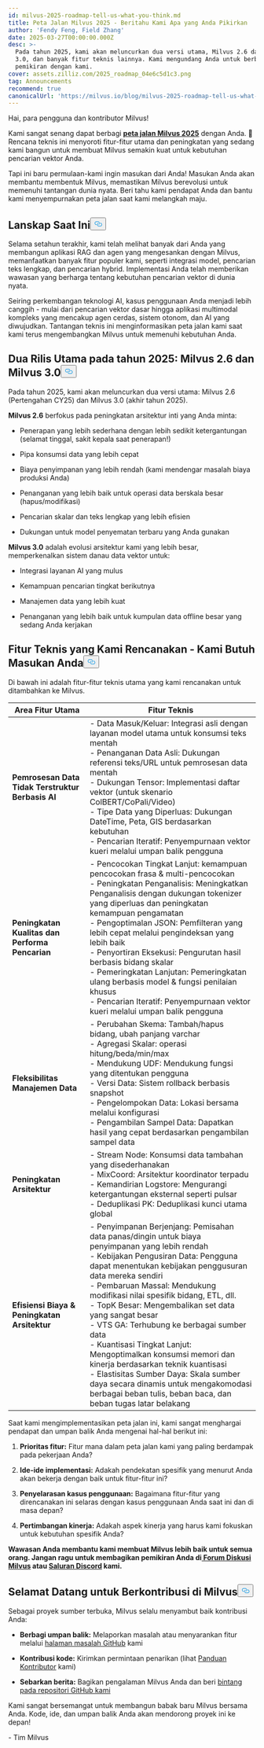 ```yaml
---
id: milvus-2025-roadmap-tell-us-what-you-think.md
title: Peta Jalan Milvus 2025 - Beritahu Kami Apa yang Anda Pikirkan
author: 'Fendy Feng, Field Zhang'
date: 2025-03-27T00:00:00.000Z
desc: >-
  Pada tahun 2025, kami akan meluncurkan dua versi utama, Milvus 2.6 dan Milvus
  3.0, dan banyak fitur teknis lainnya. Kami mengundang Anda untuk berbagi
  pemikiran dengan kami.
cover: assets.zilliz.com/2025_roadmap_04e6c5d1c3.png
tag: Announcements
recommend: true
canonicalUrl: 'https://milvus.io/blog/milvus-2025-roadmap-tell-us-what-you-think.md'
---
```

<p>Hai, para pengguna dan kontributor Milvus!</p>
<p>Kami sangat senang dapat berbagi <a href="https://milvus.io/docs/roadmap.md"><strong>peta jalan Milvus 2025</strong></a> dengan Anda. 🚀 Rencana teknis ini menyoroti fitur-fitur utama dan peningkatan yang sedang kami bangun untuk membuat Milvus semakin kuat untuk kebutuhan pencarian vektor Anda.</p>
<p>Tapi ini baru permulaan-kami ingin masukan dari Anda! Masukan Anda akan membantu membentuk Milvus, memastikan Milvus berevolusi untuk memenuhi tantangan dunia nyata. Beri tahu kami pendapat Anda dan bantu kami menyempurnakan peta jalan saat kami melangkah maju.</p>
<h2 id="The-Current-Landscape" class="common-anchor-header">Lanskap Saat Ini<button data-href="#The-Current-Landscape" class="anchor-icon" translate="no">
      <svg translate="no"
        aria-hidden="true"
        focusable="false"
        height="20"
        version="1.1"
        viewBox="0 0 16 16"
        width="16"
      >
        <path
          fill="#0092E4"
          fill-rule="evenodd"
          d="M4 9h1v1H4c-1.5 0-3-1.69-3-3.5S2.55 3 4 3h4c1.45 0 3 1.69 3 3.5 0 1.41-.91 2.72-2 3.25V8.59c.58-.45 1-1.27 1-2.09C10 5.22 8.98 4 8 4H4c-.98 0-2 1.22-2 2.5S3 9 4 9zm9-3h-1v1h1c1 0 2 1.22 2 2.5S13.98 12 13 12H9c-.98 0-2-1.22-2-2.5 0-.83.42-1.64 1-2.09V6.25c-1.09.53-2 1.84-2 3.25C6 11.31 7.55 13 9 13h4c1.45 0 3-1.69 3-3.5S14.5 6 13 6z"
        ></path>
      </svg>
    </button></h2><p>Selama setahun terakhir, kami telah melihat banyak dari Anda yang membangun aplikasi RAG dan agen yang mengesankan dengan Milvus, memanfaatkan banyak fitur populer kami, seperti integrasi model, pencarian teks lengkap, dan pencarian hybrid. Implementasi Anda telah memberikan wawasan yang berharga tentang kebutuhan pencarian vektor di dunia nyata.</p>
<p>Seiring perkembangan teknologi AI, kasus penggunaan Anda menjadi lebih canggih - mulai dari pencarian vektor dasar hingga aplikasi multimodal kompleks yang mencakup agen cerdas, sistem otonom, dan AI yang diwujudkan. Tantangan teknis ini menginformasikan peta jalan kami saat kami terus mengembangkan Milvus untuk memenuhi kebutuhan Anda.</p>
<h2 id="Two-Major-Releases-in-2025-Milvus-26-and-Milvus-30" class="common-anchor-header">Dua Rilis Utama pada tahun 2025: Milvus 2.6 dan Milvus 3.0<button data-href="#Two-Major-Releases-in-2025-Milvus-26-and-Milvus-30" class="anchor-icon" translate="no">
      <svg translate="no"
        aria-hidden="true"
        focusable="false"
        height="20"
        version="1.1"
        viewBox="0 0 16 16"
        width="16"
      >
        <path
          fill="#0092E4"
          fill-rule="evenodd"
          d="M4 9h1v1H4c-1.5 0-3-1.69-3-3.5S2.55 3 4 3h4c1.45 0 3 1.69 3 3.5 0 1.41-.91 2.72-2 3.25V8.59c.58-.45 1-1.27 1-2.09C10 5.22 8.98 4 8 4H4c-.98 0-2 1.22-2 2.5S3 9 4 9zm9-3h-1v1h1c1 0 2 1.22 2 2.5S13.98 12 13 12H9c-.98 0-2-1.22-2-2.5 0-.83.42-1.64 1-2.09V6.25c-1.09.53-2 1.84-2 3.25C6 11.31 7.55 13 9 13h4c1.45 0 3-1.69 3-3.5S14.5 6 13 6z"
        ></path>
      </svg>
    </button></h2><p>Pada tahun 2025, kami akan meluncurkan dua versi utama: Milvus 2.6 (Pertengahan CY25) dan Milvus 3.0 (akhir tahun 2025).</p>
<p><strong>Milvus 2.6</strong> berfokus pada peningkatan arsitektur inti yang Anda minta:</p>
<ul>
<li><p>Penerapan yang lebih sederhana dengan lebih sedikit ketergantungan (selamat tinggal, sakit kepala saat penerapan!)</p></li>
<li><p>Pipa konsumsi data yang lebih cepat</p></li>
<li><p>Biaya penyimpanan yang lebih rendah (kami mendengar masalah biaya produksi Anda)</p></li>
<li><p>Penanganan yang lebih baik untuk operasi data berskala besar (hapus/modifikasi)</p></li>
<li><p>Pencarian skalar dan teks lengkap yang lebih efisien</p></li>
<li><p>Dukungan untuk model penyematan terbaru yang Anda gunakan</p></li>
</ul>
<p><strong>Milvus 3.0</strong> adalah evolusi arsitektur kami yang lebih besar, memperkenalkan sistem danau data vektor untuk:</p>
<ul>
<li><p>Integrasi layanan AI yang mulus</p></li>
<li><p>Kemampuan pencarian tingkat berikutnya</p></li>
<li><p>Manajemen data yang lebih kuat</p></li>
<li><p>Penanganan yang lebih baik untuk kumpulan data offline besar yang sedang Anda kerjakan</p></li>
</ul>
<h2 id="Technical-Features-Were-Planning---We-Need-Your-Feedback" class="common-anchor-header">Fitur Teknis yang Kami Rencanakan - Kami Butuh Masukan Anda<button data-href="#Technical-Features-Were-Planning---We-Need-Your-Feedback" class="anchor-icon" translate="no">
      <svg translate="no"
        aria-hidden="true"
        focusable="false"
        height="20"
        version="1.1"
        viewBox="0 0 16 16"
        width="16"
      >
        <path
          fill="#0092E4"
          fill-rule="evenodd"
          d="M4 9h1v1H4c-1.5 0-3-1.69-3-3.5S2.55 3 4 3h4c1.45 0 3 1.69 3 3.5 0 1.41-.91 2.72-2 3.25V8.59c.58-.45 1-1.27 1-2.09C10 5.22 8.98 4 8 4H4c-.98 0-2 1.22-2 2.5S3 9 4 9zm9-3h-1v1h1c1 0 2 1.22 2 2.5S13.98 12 13 12H9c-.98 0-2-1.22-2-2.5 0-.83.42-1.64 1-2.09V6.25c-1.09.53-2 1.84-2 3.25C6 11.31 7.55 13 9 13h4c1.45 0 3-1.69 3-3.5S14.5 6 13 6z"
        ></path>
      </svg>
    </button></h2><p>Di bawah ini adalah fitur-fitur teknis utama yang kami rencanakan untuk ditambahkan ke Milvus.</p>
<table>
<thead>
<tr><th><strong>Area Fitur Utama</strong></th><th><strong>Fitur Teknis</strong></th></tr>
</thead>
<tbody>
<tr><td><strong>Pemrosesan Data Tidak Terstruktur Berbasis AI</strong></td><td>- Data Masuk/Keluar: Integrasi asli dengan layanan model utama untuk konsumsi teks mentah<br>- Penanganan Data Asli: Dukungan referensi teks/URL untuk pemrosesan data mentah<br>- Dukungan Tensor: Implementasi daftar vektor (untuk skenario ColBERT/CoPali/Video)<br>- Tipe Data yang Diperluas: Dukungan DateTime, Peta, GIS berdasarkan kebutuhan<br>- Pencarian Iteratif: Penyempurnaan vektor kueri melalui umpan balik pengguna</td></tr>
<tr><td><strong>Peningkatan Kualitas dan Performa Pencarian</strong></td><td>- Pencocokan Tingkat Lanjut: kemampuan pencocokan frasa &amp; multi-pencocokan<br>- Peningkatan Penganalisis: Meningkatkan Penganalisis dengan dukungan tokenizer yang diperluas dan peningkatan kemampuan pengamatan<br>- Pengoptimalan JSON: Pemfilteran yang lebih cepat melalui pengindeksan yang lebih baik<br>- Penyortiran Eksekusi: Pengurutan hasil berbasis bidang skalar<br>- Pemeringkatan Lanjutan: Pemeringkatan ulang berbasis model &amp; fungsi penilaian khusus<br>- Pencarian Iteratif: Penyempurnaan vektor kueri melalui umpan balik pengguna</td></tr>
<tr><td><strong>Fleksibilitas Manajemen Data</strong></td><td>- Perubahan Skema: Tambah/hapus bidang, ubah panjang varchar<br>- Agregasi Skalar: operasi hitung/beda/min/max<br>- Mendukung UDF: Mendukung fungsi yang ditentukan pengguna<br>- Versi Data: Sistem rollback berbasis snapshot<br>- Pengelompokan Data: Lokasi bersama melalui konfigurasi<br>- Pengambilan Sampel Data: Dapatkan hasil yang cepat berdasarkan pengambilan sampel data</td></tr>
<tr><td><strong>Peningkatan Arsitektur</strong></td><td>- Stream Node: Konsumsi data tambahan yang disederhanakan<br>- MixCoord: Arsitektur koordinator terpadu<br>- Kemandirian Logstore: Mengurangi ketergantungan eksternal seperti pulsar<br>- Deduplikasi PK: Deduplikasi kunci utama global</td></tr>
<tr><td><strong>Efisiensi Biaya &amp; Peningkatan Arsitektur</strong></td><td>- Penyimpanan Berjenjang: Pemisahan data panas/dingin untuk biaya penyimpanan yang lebih rendah<br>- Kebijakan Pengusiran Data: Pengguna dapat menentukan kebijakan penggusuran data mereka sendiri<br>- Pembaruan Massal: Mendukung modifikasi nilai spesifik bidang, ETL, dll.<br>- TopK Besar: Mengembalikan set data yang sangat besar<br>- VTS GA: Terhubung ke berbagai sumber data<br>- Kuantisasi Tingkat Lanjut: Mengoptimalkan konsumsi memori dan kinerja berdasarkan teknik kuantisasi<br>- Elastisitas Sumber Daya: Skala sumber daya secara dinamis untuk mengakomodasi berbagai beban tulis, beban baca, dan beban tugas latar belakang</td></tr>
</tbody>
</table>
<p>Saat kami mengimplementasikan peta jalan ini, kami sangat menghargai pendapat dan umpan balik Anda mengenai hal-hal berikut ini:</p>
<ol>
<li><p><strong>Prioritas fitur:</strong> Fitur mana dalam peta jalan kami yang paling berdampak pada pekerjaan Anda?</p></li>
<li><p><strong>Ide-ide implementasi:</strong> Adakah pendekatan spesifik yang menurut Anda akan bekerja dengan baik untuk fitur-fitur ini?</p></li>
<li><p><strong>Penyelarasan kasus penggunaan:</strong> Bagaimana fitur-fitur yang direncanakan ini selaras dengan kasus penggunaan Anda saat ini dan di masa depan?</p></li>
<li><p><strong>Pertimbangan kinerja:</strong> Adakah aspek kinerja yang harus kami fokuskan untuk kebutuhan spesifik Anda?</p></li>
</ol>
<p><strong>Wawasan Anda membantu kami membuat Milvus lebih baik untuk semua orang. Jangan ragu untuk membagikan pemikiran Anda di<a href="https://github.com/milvus-io/milvus/discussions/40263"> Forum Diskusi Milvus</a> atau <a href="https://discord.com/invite/8uyFbECzPX">Saluran Discord</a> kami.</strong></p>
<h2 id="Welcome-to-Contribute-to-Milvus" class="common-anchor-header">Selamat Datang untuk Berkontribusi di Milvus<button data-href="#Welcome-to-Contribute-to-Milvus" class="anchor-icon" translate="no">
      <svg translate="no"
        aria-hidden="true"
        focusable="false"
        height="20"
        version="1.1"
        viewBox="0 0 16 16"
        width="16"
      >
        <path
          fill="#0092E4"
          fill-rule="evenodd"
          d="M4 9h1v1H4c-1.5 0-3-1.69-3-3.5S2.55 3 4 3h4c1.45 0 3 1.69 3 3.5 0 1.41-.91 2.72-2 3.25V8.59c.58-.45 1-1.27 1-2.09C10 5.22 8.98 4 8 4H4c-.98 0-2 1.22-2 2.5S3 9 4 9zm9-3h-1v1h1c1 0 2 1.22 2 2.5S13.98 12 13 12H9c-.98 0-2-1.22-2-2.5 0-.83.42-1.64 1-2.09V6.25c-1.09.53-2 1.84-2 3.25C6 11.31 7.55 13 9 13h4c1.45 0 3-1.69 3-3.5S14.5 6 13 6z"
        ></path>
      </svg>
    </button></h2><p>Sebagai proyek sumber terbuka, Milvus selalu menyambut baik kontribusi Anda:</p>
<ul>
<li><p><strong>Berbagi umpan balik:</strong> Melaporkan masalah atau menyarankan fitur melalui <a href="https://github.com/milvus-io/milvus/issues">halaman masalah GitHub</a> kami</p></li>
<li><p><strong>Kontribusi kode:</strong> Kirimkan permintaan penarikan (lihat <a href="https://github.com/milvus-io/milvus/blob/82915a9630ab0ff40d7891b97c367ede5726ff7c/CONTRIBUTING.md">Panduan Kontributor</a> kami)</p></li>
<li><p><strong>Sebarkan berita:</strong> Bagikan pengalaman Milvus Anda dan beri <a href="https://github.com/milvus-io/milvus">bintang pada repositori GitHub kami</a></p></li>
</ul>
<p>Kami sangat bersemangat untuk membangun babak baru Milvus bersama Anda. Kode, ide, dan umpan balik Anda akan mendorong proyek ini ke depan!</p>
<p>- Tim Milvus</p>

